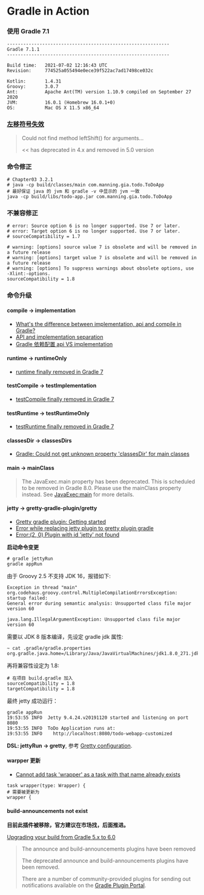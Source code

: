 # Gradle in Action

### 使用 Gradle 7.1

```text
------------------------------------------------------------
Gradle 7.1.1
------------------------------------------------------------

Build time:   2021-07-02 12:16:43 UTC
Revision:     774525a055494e0ece39f522ac7ad17498ce032c

Kotlin:       1.4.31
Groovy:       3.0.7
Ant:          Apache Ant(TM) version 1.10.9 compiled on September 27 2020
JVM:          16.0.1 (Homebrew 16.0.1+0)
OS:           Mac OS X 11.5 x86_64
```

### [左移符号失效](https://stackoverflow.com/a/55793096)

> Could not find method leftShift() for arguments...
> 
> << has deprecated in 4.x and removed in 5.0 version

### 命令修正

```shell
# Chapter03 3.2.1
# java -cp build/classes/main com.manning.gia.todo.ToDoApp
# 最好保证 java 的 jvm 和 gradle -v 中显示的 jvm 一致
java -cp build/libs/todo-app.jar com.manning.gia.todo.ToDoApp
```

### 不兼容修正

```shell
# error: Source option 6 is no longer supported. Use 7 or later.
# error: Target option 6 is no longer supported. Use 7 or later.
# sourceCompatibility = 1.7

# warning: [options] source value 7 is obsolete and will be removed in a future release
# warning: [options] target value 7 is obsolete and will be removed in a future release
# warning: [options] To suppress warnings about obsolete options, use -Xlint:-options.
sourceCompatibility = 1.8
```

### 命令升级

#### compile -> implementation

* [What's the difference between implementation, api and compile in Gradle?](https://stackoverflow.com/a/44493379)
* [API and implementation separation](https://docs.gradle.org/current/userguide/java_library_plugin.html#sec:java_library_separation)
* [Gradle 依赖配置 api VS implementation](https://www.jianshu.com/p/dd932f951137)

#### runtime -> runtimeOnly

* [runtime finally removed in Gradle 7](https://stackoverflow.com/a/66910991)

#### testCompile -> testImplementation

* [testCompile finally removed in Gradle 7](https://stackoverflow.com/a/66910991)

#### testRuntime -> testRuntimeOnly

* [testRuntime finally removed in Gradle 7](https://stackoverflow.com/a/66910991)

#### classesDir -> classesDirs

* [Gradle: Could not get unknown property 'classesDir' for main classes](https://stackoverflow.com/a/57957298)

#### main -> mainClass

> The JavaExec.main property has been deprecated. This is scheduled to be removed in Gradle 8.0. Please use the mainClass property instead. See [JavaExec:main](https://docs.gradle.org/7.1.1/dsl/org.gradle.api.tasks.JavaExec.html#org.gradle.api.tasks.JavaExec:main) for more details.

#### jetty -> gretty-gradle-plugin/gretty

* [Gretty gradle plugin: Getting started](https://gretty-gradle-plugin.github.io/gretty-doc/Getting-started.html)
* [Error while replacing jetty plugin to gretty plugin gradle](https://stackoverflow.com/a/50122733)
* [Error:(2, 0) Plugin with id 'jetty' not found](https://stackoverflow.com/a/53650574)

**启动命令变更**

```shell
# gradle jettyRun
gradle appRun
```

由于 Groovy 2.5 不支持 JDK 16，报错如下:

```text
Exception in thread "main" org.codehaus.groovy.control.MultipleCompilationErrorsException: startup failed:
General error during semantic analysis: Unsupported class file major version 60

java.lang.IllegalArgumentException: Unsupported class file major version 60
```

需要以 JDK 8 版本编译，先设定 gradle jdk 属性:

```shell
~ cat .gradle/gradle.properties
org.gradle.java.home=/Library/Java/JavaVirtualMachines/jdk1.8.0_271.jdk/Contents/Home
```

再将兼容性设定为 1.8:

```shell
# 在项目 build.gradle 加入
sourceCompatibility = 1.8
targetCompatibility = 1.8
```

最终 jetty 成功运行：

```text
gradle appRun
19:53:55 INFO  Jetty 9.4.24.v20191120 started and listening on port 8080
19:53:55 INFO  ToDo Application runs at:
19:53:55 INFO    http://localhost:8080/todo-webapp-customized
```

**DSL: jettyRun -> gretty**, 参考 [Gretty configuration](https://gretty-gradle-plugin.github.io/gretty-doc/Gretty-configuration.html).

#### warpper 更新

* [Cannot add task 'wrapper' as a task with that name already exists](https://stackoverflow.com/a/54741656)

```text
task wrapper(type: Wrapper) {
# 需要被更新为
wrapper {
```

#### build-announcements not exist

**目前此插件被移除，官方建议在市场找，后面推进。**

[Upgrading your build from Gradle 5.x to 6.0](https://docs.gradle.org/current/userguide/upgrading_version_5.html)

> The announce and build-announcements plugins have been removed
> 
> The deprecated announce and build-announcements plugins have been removed. 
> 
> There are a number of community-provided plugins for sending out notifications available on the [Gradle Plugin Portal](https://plugins.gradle.org/).


